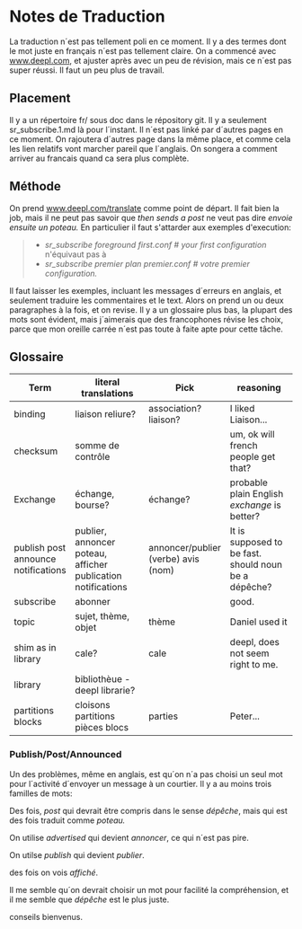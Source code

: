 Notes de Traduction
===================

La traduction n´est pas tellement poli en ce moment. Il y a des termes
dont le mot juste en français n´est pas tellement claire. On a commencé
avec www.deepl.com, et ajuster après avec un peu de révision, mais ce
n´est pas super réussi. Il faut un peu plus de travail.

Placement
---------

Il y a un répertoire fr/ sous doc dans le répository git. Il y a
seulement sr\_subscribe.1.md là pour l´instant. Il n´est pas linké par
d´autres pages en ce moment. On rajoutera d´autres page dans la même
place, et comme cela les lien relatifs vont marcher pareil que
l´anglais. On songera a comment arriver au francais quand ca sera plus
complète.

Méthode
-------

On prend www.deepl.com/translate comme point de départ. Il fait bien la
job, mais il ne peut pas savoir que *then sends a post* ne veut pas dire
*envoie ensuite un poteau.* En particulier il faut s'attarder aux
exemples d'execution:

> -   *sr\_subscribe foreground first.conf \# your first configuration*
>     n'équivaut pas à
> -   *sr\_subscribe premier plan premier.conf \# votre premier
>     configuration.*

Il faut laisser les exemples, incluant les messages d´erreurs en
anglais, et seulement traduire les commentaires et le text. Alors on
prend un ou deux paragraphes à la fois, et on revise. Il y a un
glossaire plus bas, la plupart des mots sont évident, mais j´aimerais
que des francophones révise les choix, parce que mon oreille carrée
n´est pas toute à faite apte pour cette tâche.

Glossaire
---------

<table>
<colgroup>
<col style="width: 21%" />
<col style="width: 28%" />
<col style="width: 23%" />
<col style="width: 26%" />
</colgroup>
<thead>
<tr class="header">
<th>Term</th>
<th>literal translations</th>
<th>Pick</th>
<th>reasoning</th>
</tr>
</thead>
<tbody>
<tr class="odd">
<td>binding</td>
<td>liaison reliure?</td>
<td>association? liaison?</td>
<td>I liked Liaison...</td>
</tr>
<tr class="even">
<td>checksum</td>
<td>somme de contrôle</td>
<td></td>
<td>um, ok will french people get that?</td>
</tr>
<tr class="odd">
<td>Exchange</td>
<td>échange, bourse?</td>
<td>échange?</td>
<td>probable plain English <em>exchange</em> is better?</td>
</tr>
<tr class="even">
<td>publish post announce notifications</td>
<td>publier, annoncer poteau, afficher publication notifications</td>
<td>annoncer/publier (verbe) avis (nom)</td>
<td>It is supposed to be fast. should noun be a dépêche?</td>
</tr>
<tr class="odd">
<td>subscribe</td>
<td>abonner</td>
<td></td>
<td>good.</td>
</tr>
<tr class="even">
<td>topic</td>
<td>sujet, thème, objet</td>
<td>thème</td>
<td>Daniel used it</td>
</tr>
<tr class="odd">
<td>shim as in library</td>
<td>cale?</td>
<td>cale</td>
<td>deepl, does not seem right to me.</td>
</tr>
<tr class="even">
<td>library</td>
<td>bibliothèue - deepl librarie?</td>
<td></td>
<td></td>
</tr>
<tr class="odd">
<td>partitions blocks</td>
<td>cloisons partitions pièces blocs</td>
<td>parties</td>
<td>Peter...</td>
</tr>
</tbody>
</table>

### Publish/Post/Announced

Un des problèmes, même en anglais, est qu´on n´a pas choisi un seul mot
pour l´activité d´envoyer un message à un courtier. Il y a au moins
trois familles de mots:

Des fois, *post* qui devrait être compris dans le sense *dépêche*, mais
qui est des fois traduit comme *poteau.*

On utilise *advertised* qui devient *annoncer*, ce qui n´est pas pire.

On utilse *publish* qui devient *publier*.

des fois on vois *affiché*.

Il me semble qu´on devrait choisir un mot pour facilité la
compréhension, et il me semble que *dépêche* est le plus juste.

conseils bienvenus.
